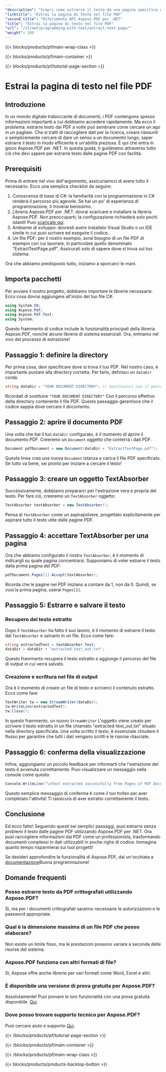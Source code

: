 ```yaml
---
"description": "Scopri come estrarre il testo da una pagina specifica di un file PDF utilizzando Aspose.PDF per .NET."
"linktitle": "Estrai la pagina di testo nel file PDF"
"second_title": "Riferimento API Aspose.PDF per .NET"
"title": "Estrai la pagina di testo nel file PDF"
"url": "/it/net/programming-with-text/extract-text-page/"
"weight": 200
---
```


{{< blocks/products/pf/main-wrap-class >}}

{{< blocks/products/pf/main-container >}}

{{< blocks/products/pf/tutorial-page-section >}}

# Estrai la pagina di testo nel file PDF

## Introduzione

In un mondo digitale traboccante di documenti, i PDF contengono spesso informazioni importanti a cui dobbiamo accedere rapidamente. Ma ecco il problema: estrarre testo dai PDF a volte può sembrare come cercare un ago in un pagliaio. Che si tratti di raccogliere dati per la ricerca, creare riassunti o semplicemente cercare di dare un senso a un documento lungo, saper estrarre il testo in modo efficiente è un'abilità preziosa. È qui che entra in gioco Aspose.PDF per .NET. In questa guida, ti guideremo attraverso tutto ciò che devi sapere per estrarre testo dalle pagine PDF con facilità.

## Prerequisiti

Prima di entrare nel vivo dell'argomento, assicuriamoci di avere tutto il necessario. Ecco una semplice checklist da seguire:

1. Conoscenza di base di C#: la familiarità con la programmazione in C# renderà il percorso più agevole. Se hai un po' di esperienza di programmazione, ti troverai benissimo.
2. Libreria Aspose.PDF per .NET: dovrai scaricare e installare la libreria Aspose.PDF. Non preoccuparti; la configurazione richiederà solo pochi istanti! Puoi [scaricalo qui](https://releases.aspose.com/pdf/net/).
3. Ambiente di sviluppo: dovresti avere installato Visual Studio o un IDE simile in cui puoi scrivere ed eseguire il codice.
4. Un file PDF: per il nostro esempio, avrai bisogno di un file PDF di esempio con cui lavorare, in particolare quello denominato "ExtractTextPage.pdf". Assicurati solo di sapere dove si trova sul tuo sistema.

Ora che abbiamo predisposto tutto, iniziamo a sporcarci le mani.

## Importa pacchetti

Per avviare il nostro progetto, dobbiamo importare le librerie necessarie. Ecco cosa dovrai aggiungere all'inizio del tuo file C#:

```csharp
using System.IO;
using Aspose.Pdf;
using Aspose.Pdf.Text;
using System;
```

Questo frammento di codice include le funzionalità principali della libreria Aspose.PDF, nonché alcune librerie di sistema essenziali. Ora, entriamo nel vivo del processo di estrazione!

## Passaggio 1: definire la directory

Per prima cosa, devi specificare dove si trova il tuo PDF. Nel nostro caso, è importante puntare alla directory corretta. Per farlo, definisci un `dataDir` corda:

```csharp
string dataDir = "YOUR DOCUMENT DIRECTORY"; // Sostituisci con il percorso del tuo PDF
```

Ricordati di sostituire `"YOUR DOCUMENT DIRECTORY"` Con il percorso effettivo della directory contenente il file PDF. Questo passaggio garantisce che il codice sappia dove cercare il documento.

## Passaggio 2: aprire il documento PDF

Una volta che hai il tuo `dataDir` configurato, è il momento di aprire il documento PDF. Creeremo un `Document` oggetto che conterrà i dati PDF.

```csharp
Document pdfDocument = new Document(dataDir + "ExtractTextPage.pdf");
```

Questa linea crea una nuova `Document` istanza e carica il file PDF specificato. Se tutto va bene, sei pronto per iniziare a cercare il testo!

## Passaggio 3: creare un oggetto TextAbsorber

Successivamente, dobbiamo prepararci per l'estrazione vera e propria del testo. Per fare ciò, creeremo un `TextAbsorber` oggetto:

```csharp
TextAbsorber textAbsorber = new TextAbsorber();
```

Pensa al `TextAbsorber` come un aspirapolvere, progettato esplicitamente per aspirare tutto il testo utile dalle pagine PDF. 

## Passaggio 4: accettare TextAbsorber per una pagina

Ora che abbiamo configurato il nostro `TextAbsorber`, è il momento di indicargli su quale pagina concentrarsi. Supponiamo di voler estrarre il testo dalla prima pagina del PDF:

```csharp
pdfDocument.Pages[1].Accept(textAbsorber);
```

Ricorda che le pagine nei PDF iniziano a contare da 1, non da 0. Quindi, se vuoi la prima pagina, userai `Pages[1]`.

## Passaggio 5: Estrarre e salvare il testo

### Recupero del testo estratto

Dopo il `TextAbsorber` ha fatto il suo lavoro, è il momento di estrarre il testo dal `TextAbsorber` e salvarlo in un file. Ecco come fare:

```csharp
string extractedText = textAbsorber.Text;
dataDir = dataDir + "extracted-text_out.txt";
```

Questo frammento recupera il testo estratto e aggiunge il percorso del file di output in cui verrà salvato.

### Creazione e scrittura nel file di output

Ora è il momento di creare un file di testo e scriverci il contenuto estratto. Ecco come fare:

```csharp
TextWriter tw = new StreamWriter(dataDir);
tw.WriteLine(extractedText);
tw.Close();
```

In questo frammento, un nuovo `StreamWriter` L'oggetto viene creato per scrivere il testo estratto in un file chiamato "extracted-text_out.txt" situato nella directory specificata. Una volta scritto il testo, è essenziale chiudere il flusso per garantire che tutti i dati vengano scritti e le risorse rilasciate.

## Passaggio 6: conferma della visualizzazione

Infine, aggiungiamo un piccolo feedback per informarti che l'estrazione del testo è avvenuta correttamente. Puoi visualizzare un messaggio nella console come questo:

```csharp
Console.WriteLine("\nText extracted successfully from Pages of PDF Document.\nFile saved at " + dataDir);
```

Questo semplice messaggio di conferma è come il tuo trofeo per aver completato l'attività! Ti rassicura di aver estratto correttamente il testo.

## Conclusione

Ed ecco fatto! Seguendo questi sei semplici passaggi, puoi estrarre senza problemi il testo dalle pagine PDF utilizzando Aspose.PDF per .NET. Ora puoi raccogliere informazioni dai PDF come un professionista, trasformando documenti complessi in dati utilizzabili in poche righe di codice. Immagina quanto tempo risparmierai sui tuoi progetti!

Se desideri approfondire le funzionalità di Aspose.PDF, dai un'occhiata a [documentazione](https://reference.aspose.com/pdf/net/)Buona programmazione!

## Domande frequenti

### Posso estrarre testo da PDF crittografati utilizzando Aspose.PDF?
Sì, ma per i documenti crittografati saranno necessarie le autorizzazioni e le password appropriate.

### Qual è la dimensione massima di un file PDF che posso elaborare?
Non esiste un limite fisso, ma le prestazioni possono variare a seconda delle risorse del sistema.

### Aspose.PDF funziona con altri formati di file?
Sì, Aspose offre anche librerie per vari formati come Word, Excel e altri.

### È disponibile una versione di prova gratuita per Aspose.PDF?
Assolutamente! Puoi provare le loro funzionalità con una prova gratuita disponibile. [Qui](https://releases.aspose.com/).

### Dove posso trovare supporto tecnico per Aspose.PDF?
Puoi cercare aiuto e supporto [Qui](https://forum.aspose.com/c/pdf/10).

{{< /blocks/products/pf/tutorial-page-section >}}

{{< /blocks/products/pf/main-container >}}

{{< /blocks/products/pf/main-wrap-class >}}

{{< blocks/products/products-backtop-button >}}